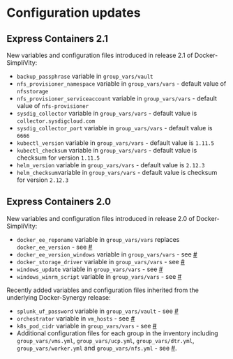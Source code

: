 # Configuration updates


## Express Containers 2.1

New variables and configuration files introduced in release 2.1 of Docker-SimpliVity:

- `backup_passphrase` variable in `group_vars/vault`
- `nfs_provisioner_namespace` variable in `group_vars/vars` - default value of `nfsstorage`
- `nfs_provisioner_serviceaccount` variable in `group_vars/vars` - default value of `nfs-provisioner`
- `sysdig_collector` variable in `group_vars/vars` - default value is `collector.sysdigcloud.com`
- `sysdig_collector_port` variable in `group_vars/vars` - default value is `6666`
- `kubectl_version` variable in `group_vars/vars` - default value is `1.11.5`
- `kubectl_checksum` variable in `group_vars/vars` - default value is checksum for version `1.11.5`
- `helm_version` variable in `group_vars/vars` - default value is `2.12.3`
- `helm_checksum`variable in `group_vars/vars` - default value is checksum for version `2.12.3`

## Express Containers 2.0

New variables and configuration files introduced in release 2.0 of Docker-SimpliVity:

-   `docker_ee_reponame` variable in `group_vars/vars` replaces `docker_ee_version` - see [\#](#) 
-   `docker_ee_version_windows` variable in `group_vars/vars` - see [\#](#)
-   `docker_storage_driver` variable in `group_vars/vars` - see [\#](#) 
-   `windows_update` variable in `group_vars/vars` - see [\#](#)
-   `windows_winrm_script` variable in `group_vars/vars` - see [\#](#)

Recently added variables and configuration files inherited from the underlying Docker-Synergy release:

-   `splunk_uf_password` variable in `group_vars/vault` - see [\#](#)
-   `orchestrator` variable in `vm_hosts` - see [\#](#)
-   `k8s_pod_cidr` variable in `group_vars/vars` - see [\#](#)
-   Additional configuration files for each group in the inventory including `group_vars/vms.yml`, `group_vars/ucp.yml`, `group_vars/dtr.yml`, `group_vars/worker.yml` and `group_vars/nfs.yml` - see [\#](#).
